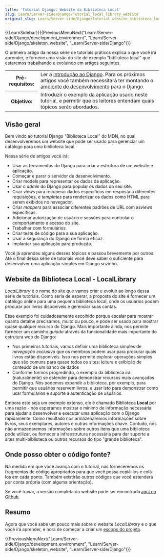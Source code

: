 ```yaml
---
title: 'Tutorial Django: Website da Biblioteca Local'
slug: Learn/Server-side/Django/Tutorial_local_library_website
original_slug: Learn/Server-side/Django/Tutorial_website_biblioteca_local
---
```


{{LearnSidebar}}{{PreviousMenuNext("Learn/Server-side/Django/development_environment", "Learn/Server-side/Django/skeleton_website", "Learn/Server-side/Django")}}

O primeiro artigo da nossa série de tutoriais práticos explica o que você irá aprender, e fornece uma visão do site de exemplo "biblioteca local" que estaremos trabalhando e evoluindo em artigos seguintes.

<table class="learn-box standard-table">
  <tbody>
    <tr>
      <th scope="row">Pré-requisitos:</th>
      <td>
        Ler a
        <a href="/pt-BR/docs/Learn/Server-side/Django/Introduction"
          >introdução ao Django</a
        >. Para os próximos artigos você também necessitará ter montando o
        <a href="/pt-BR/docs/Learn/Server-side/Django/development_environment"
          >ambiente de desenvolvimento</a
        >
        para o Django.
      </td>
    </tr>
    <tr>
      <th scope="row">Objetivo:</th>
      <td>
        Introduzir o exemplo da aplicação usado neste tutorial, e permitir que
        os leitores entendam quais tópicos serão abordados.
      </td>
    </tr>
  </tbody>
</table>

## Visão geral

Bem vindo ao tutorial Django "Biblioteca Local" do MDN, no qual desenvolveremos um website que pode ser usado para gerenciar um catálogo para uma biblioteca local.

Nessa série de artigos você irá:

- Usar as ferramentas do Django para criar a estrutura de um website e aplicação.
- Começar e parar o servidor de desenvolvimento.
- Criar models para representar os dados da aplicação.
- Usar o _admin_ do Django para popular os dados do seu site.
- Criar _views_ para recuperar dados específicos em resposta a diferentes requisições, e _templates_ para renderizar os dados como HTML para serem exibidos no navegador.
- Criar _mappers_ para associar diferentes padrões de URL com as*views* específicas.
- Adicionar autorização de usuário e sessões para controlar o comportamento e acesso do site.
- Trabalhar com formulários.
- Criar teste de código para a sua aplicação.
- Usar a segurança do Django de forma eficaz.
- Implantar sua aplicação para produção.

Você já aprendeu alguns desses tópicos e passou brevemente por outros. Até o final dessa série de tutoriais você deve saber o suficiente para desenvolver uma aplicação simples em Django sozinho.

## Website da Biblioteca Local - LocalLibrary

_LocalLibrary_ é o nome do site que vamos criar e evoluir ao longo dessa série de tutoriais. Como seria de esperar, a proposta do site é fornecer um catálogo online para uma pequena biblioteca local, onde os usuários podem procurar por livros disponíveis e gerenciar suas contas.

Esse exemplo foi cuidadosamente escolhido porque escalar para mostrar quanto detalhe precisamos, muito ou pouco, e pode ser usado para mostrar quase qualquer recurso do Django. Mais importante ainda, nos permite fornecer um caminho _guiado_ através da funcionalidade mais importante do estrutura web do Django:

- Nos primeiros tutoriais, vamos definir uma biblioteca simples de _navegação exclusiva_ que os membros podem usar para procurar quais livros estão disponíveis. Isso nos permite explorar operações simples que são comuns para quase todos os sites: leitura e exibição de conteúdo de um banco de dados
- Conforme formos progredindo, o exemplo da biblioteca irá (naturalmente) se estender para demonstrar recursos mais avançados do Django. Nós podemos expandir a biblioteca, por exemplo, para permitir que usuários reservem livros, e usar isto para demonstrar como usar formulários e suporte a autenticação de usuários.

Embora este seja um exemplo extenso, ele é chamado Biblioteca **Local** por uma razão - nós esperamos mostrar o mínimo de informação necessária para ajudar a desenvolver e executar uma aplicação com o Django rapidamente. Como resultado nós armazenaremos informações sobre livros, seus exemplares, autores e outras informações chave. Contudo, nós não armazenaremos informações sobre outros itens que uma biblioteca pode utilizar, ou fornecer a infraestrutura necessária para dar suporte a sites multi-biblioteca ou outros recursos do tipo "grande biblioteca".

## Onde posso obter o código fonte?

Na medida em que você avança com o tutorial, nós forneceremos os fragmentos de código apropriados para que você possa copiá-los e colá-los em cada ponto. Também existirão outros códigos que você estenderá por conta própria (com alguma orientação).

Se você travar, a versão completa do website pode ser encontrada [aqui no Github](https://github.com/mdn/django-locallibrary-tutorial).

## Resumo

Agora que você sabe um pouco mais sobre o website _LocalLIbrary_ e o que você irá aprender, é hora de começar a criar um [escopo do projeto](/pt-BR/docs/Learn/Server-side/Django/skeleton_website).

{{PreviousMenuNext("Learn/Server-side/Django/development_environment", "Learn/Server-side/Django/skeleton_website", "Learn/Server-side/Django")}}
